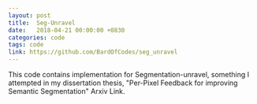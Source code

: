 ```yaml
---
layout: post
title:  Seg-Unravel
date:   2018-04-21 00:00:00 +0830
categories: code
tags: code
link: https://github.com/BardOfCodes/seg_unravel
---
```


This code contains implementation for Segmentation-unravel, something I attempted in my dissertation thesis, "Per-Pixel 
Feedback for improving Semantic Segmentation" Arxiv Link.